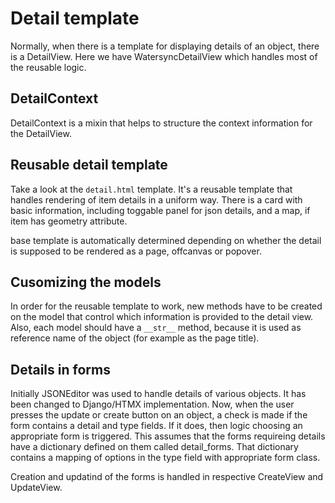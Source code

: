 # Detail template

Normally, when there is a template for displaying details of an object, there is a DetailView. Here we have WatersyncDetailView which handles most of the reusable logic.

## DetailContext

DetailContext is a mixin that helps to structure the context information for the DetailView.

## Reusable detail template

Take a look at the `detail.html` template. It's a reusable template that handles rendering of item details in a uniform way. There is a card with basic information, including toggable panel for json details, and a map, if item has geometry attribute.

base template is automatically determined depending on whether the detail is supposed to be rendered as a page, offcanvas or popover.

## Cusomizing the models

In order for the reusable template to work, new methods have to be created on the model that control which information is provided to the detail view. Also, each model should have a `__str__` method, because it is used as reference name of the object (for example as the page title).

## Details in forms
Initially JSONEditor was used to handle details of various objects. It has been changed to Django/HTMX implementation. Now, when the user presses the update or create button on an object, a check is made if the form contains a detail and type fields. If it does, then logic choosing an appropriate form is triggered. This assumes that the forms requireing details have a dictionary defined on them called detail_forms. That dictionary contains a mapping of options in the type field with appropriate form class.

Creation and updatind of the forms is handled in respective CreateView and UpdateView.
